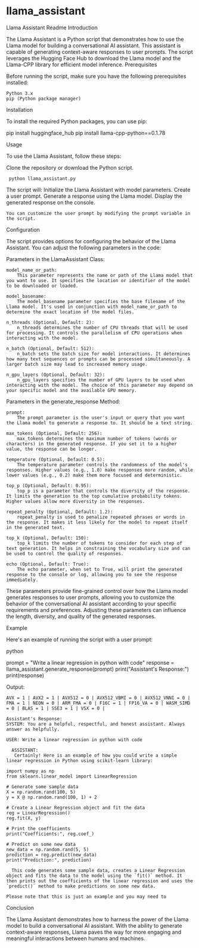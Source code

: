 # llama_assistant
Llama Assistant Readme
Introduction

The Llama Assistant is a Python script that demonstrates how to use the Llama model for building a conversational AI assistant. This assistant is capable of generating context-aware responses to user prompts. The script leverages the Hugging Face Hub to download the Llama model and the Llama-CPP library for efficient model inference.
Prerequisites

Before running the script, make sure you have the following prerequisites installed:

    Python 3.x
    pip (Python package manager)

Installation

To install the required Python packages, you can use pip:


pip install huggingface_hub
pip install llama-cpp-python==0.1.78

Usage

To use the Llama Assistant, follow these steps:

Clone the repository or download the Python script.

     python llama_assistant.py



 The script will:
        Initialize the Llama Assistant with model parameters.
        Create a user prompt.
        Generate a response using the Llama model.
        Display the generated response on the console.

    You can customize the user prompt by modifying the prompt variable in the script.

Configuration

The script provides options for configuring the behavior of the Llama Assistant. You can adjust the following parameters in the code:

   Parameters in the LlamaAssistant Class:

    model_name_or_path:
        This parameter represents the name or path of the Llama model that you want to use. It specifies the location or identifier of the model to be downloaded or loaded.

    model_basename:
        The model_basename parameter specifies the base filename of the Llama model. It's used in conjunction with model_name_or_path to determine the exact location of the model files.

    n_threads (Optional, Default: 2):
        n_threads determines the number of CPU threads that will be used for processing. It controls the parallelism of CPU operations when interacting with the model.

    n_batch (Optional, Default: 512):
        n_batch sets the batch size for model interactions. It determines how many text sequences or prompts can be processed simultaneously. A larger batch size may lead to increased memory usage.

    n_gpu_layers (Optional, Default: 32):
        n_gpu_layers specifies the number of GPU layers to be used when interacting with the model. The choice of this parameter may depend on your specific model and the available GPU memory.

Parameters in the generate_response Method:

    prompt:
        The prompt parameter is the user's input or query that you want the Llama model to generate a response to. It should be a text string.

    max_tokens (Optional, Default: 256):
        max_tokens determines the maximum number of tokens (words or characters) in the generated response. If you set it to a higher value, the response can be longer.

    temperature (Optional, Default: 0.5):
        The temperature parameter controls the randomness of the model's responses. Higher values (e.g., 1.0) make responses more random, while lower values (e.g., 0.2) make them more focused and deterministic.

    top_p (Optional, Default: 0.95):
        top_p is a parameter that controls the diversity of the response. It limits the generation to the top cumulative probability tokens. Higher values allow more diversity in the responses.

    repeat_penalty (Optional, Default: 1.2):
        repeat_penalty is used to penalize repeated phrases or words in the response. It makes it less likely for the model to repeat itself in the generated text.

    top_k (Optional, Default: 150):
        top_k limits the number of tokens to consider for each step of text generation. It helps in constraining the vocabulary size and can be used to control the quality of responses.

    echo (Optional, Default: True):
        The echo parameter, when set to True, will print the generated response to the console or log, allowing you to see the response immediately.

These parameters provide fine-grained control over how the Llama model generates responses to user prompts, allowing you to customize the behavior of the conversational AI assistant according to your specific requirements and preferences. Adjusting these parameters can influence the length, diversity, and quality of the generated responses.

Example

Here's an example of running the script with a user prompt:

python

prompt = "Write a linear regression in python with code"
response = llama_assistant.generate_response(prompt)
print("Assistant's Response:")
print(response)


Output:
  
    AVX = 1 | AVX2 = 1 | AVX512 = 0 | AVX512_VBMI = 0 | AVX512_VNNI = 0 | FMA = 1 | NEON = 0 | ARM_FMA = 0 | F16C = 1 | FP16_VA = 0 | WASM_SIMD = 0 | BLAS = 1 | SSE3 = 1 | VSX = 0 | 

    Assistant's Response:
    SYSTEM: You are a helpful, respectful, and honest assistant. Always answer as helpfully.

    USER: Write a linear regression in python with code

      ASSISTANT:
       Certainly! Here is an example of how you could write a simple linear regression in Python using scikit-learn library:
```
import numpy as np
from sklearn.linear_model import LinearRegression

# Generate some sample data
X = np.random.rand(100, 5)
y = X @ np.random.rand(100, 1) + 2

# Create a Linear Regression object and fit the data
reg = LinearRegression()
reg.fit(X, y)

# Print the coefficients
print("Coefficients:", reg.coef_)

# Predict on some new data
new_data = np.random.rand(5, 5)
prediction = reg.predict(new_data)
print("Prediction:", prediction)
```
      This code generates some sample data, creates a Linear Regression object and fits the data to the model using the `fit()` method. It then prints out the coefficients of the linear regression and uses the `predict()` method to make predictions on some new data.

    Please note that this is just an example and you may need to


Conclusion

The Llama Assistant demonstrates how to harness the power of the Llama model to build a conversational AI assistant. With the ability to generate context-aware responses, Llama paves the way for more engaging and meaningful interactions between humans and machines.

